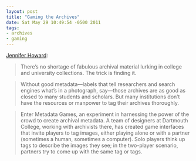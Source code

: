 ```yaml
---
layout: post
title: "Gaming the Archives"
date: Sat May 29 10:49:54 -0500 2011
tags:
- archives
- gaming
---
```

[Jennifer Howard](http://chronicle.com/blogs/wiredcampus/gaming-the-archives/31435):

> There’s no shortage of fabulous archival material lurking in college and university collections. The trick is finding it.

> Without good metadata—labels that tell researchers and search engines what’s in a photograph, say—those archives are as good as closed to many students and scholars. But many institutions don’t have the resources or manpower to tag their archives thoroughly.

> Enter Metadata Games, an experiment in harnessing the power of the crowd to create archival metadata. A team of designers at Dartmouth College, working with archivists there, has created game interfaces that invite players to tag images, either playing alone or with a partner (sometimes a human, sometimes a computer). Solo players think up tags to describe the images they see; in the two-player scenario, partners try to come up with the same tag or tags.
